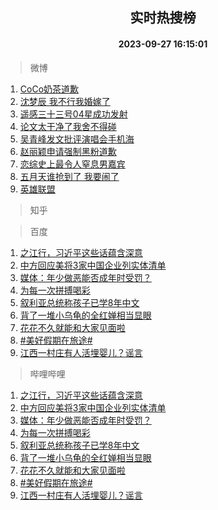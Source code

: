 <div align="center"><h2>实时热搜榜</h2><h4>2023-09-27 16:15:01</h4></div>

> 微博  

1. [CoCo奶茶道歉](https://s.weibo.com/weibo?q=%23CoCo%E5%A5%B6%E8%8C%B6%E9%81%93%E6%AD%89%23&t=31&band_rank=1&Refer=top)<br />
2. [沈梦辰 我不行我婚嫁了](https://s.weibo.com/weibo?q=%E6%B2%88%E6%A2%A6%E8%BE%B0%20%E6%88%91%E4%B8%8D%E8%A1%8C%E6%88%91%E5%A9%9A%E5%AB%81%E4%BA%86&t=31&band_rank=2&Refer=top)<br />
3. [遥感三十三号04星成功发射](https://s.weibo.com/weibo?q=%23%E9%81%A5%E6%84%9F%E4%B8%89%E5%8D%81%E4%B8%89%E5%8F%B704%E6%98%9F%E6%88%90%E5%8A%9F%E5%8F%91%E5%B0%84%23&t=31&band_rank=3&Refer=top)<br />
4. [论文太干净了我舍不得碰](https://s.weibo.com/weibo?q=%23%E8%AE%BA%E6%96%87%E5%A4%AA%E5%B9%B2%E5%87%80%E4%BA%86%E6%88%91%E8%88%8D%E4%B8%8D%E5%BE%97%E7%A2%B0%23&t=31&band_rank=4&Refer=top)<br />
5. [吴青峰发文批评演唱会手机海](https://s.weibo.com/weibo?q=%23%E5%90%B4%E9%9D%92%E5%B3%B0%E5%8F%91%E6%96%87%E6%89%B9%E8%AF%84%E6%BC%94%E5%94%B1%E4%BC%9A%E6%89%8B%E6%9C%BA%E6%B5%B7%23&t=31&band_rank=5&Refer=top)<br />
6. [赵丽颖申请强制黑粉道歉](https://s.weibo.com/weibo?q=%23%E8%B5%B5%E4%B8%BD%E9%A2%96%E7%94%B3%E8%AF%B7%E5%BC%BA%E5%88%B6%E9%BB%91%E7%B2%89%E9%81%93%E6%AD%89%23&t=31&band_rank=6&Refer=top)<br />
7. [恋综史上最令人窒息男嘉宾](https://s.weibo.com/weibo?q=%23%E6%81%8B%E7%BB%BC%E5%8F%B2%E4%B8%8A%E6%9C%80%E4%BB%A4%E4%BA%BA%E7%AA%92%E6%81%AF%E7%94%B7%E5%98%89%E5%AE%BE%23&t=31&band_rank=7&Refer=top)<br />
8. [五月天谁抢到了 我要闹了](https://s.weibo.com/weibo?q=%E4%BA%94%E6%9C%88%E5%A4%A9%E8%B0%81%E6%8A%A2%E5%88%B0%E4%BA%86%20%E6%88%91%E8%A6%81%E9%97%B9%E4%BA%86&t=31&band_rank=8&Refer=top)<br />
9. [英雄联盟](https://s.weibo.com/weibo?q=%E8%8B%B1%E9%9B%84%E8%81%94%E7%9B%9F&t=31&band_rank=9&Refer=top)<br />

> 知乎  


> 百度  

1. [之江行，习近平这些话蕴含深意](https://www.baidu.com/s?wd=%E4%B9%8B%E6%B1%9F%E8%A1%8C%EF%BC%8C%E4%B9%A0%E8%BF%91%E5%B9%B3%E8%BF%99%E4%BA%9B%E8%AF%9D%E8%95%B4%E5%90%AB%E6%B7%B1%E6%84%8F&sa=fyb_news&rsv_dl=fyb_news)<br />
2. [中方回应美将3家中国企业列实体清单](https://www.baidu.com/s?wd=%E4%B8%AD%E6%96%B9%E5%9B%9E%E5%BA%94%E7%BE%8E%E5%B0%863%E5%AE%B6%E4%B8%AD%E5%9B%BD%E4%BC%81%E4%B8%9A%E5%88%97%E5%AE%9E%E4%BD%93%E6%B8%85%E5%8D%95&sa=fyb_news&rsv_dl=fyb_news)<br />
3. [媒体：年少做恶能否成年时受罚？](https://www.baidu.com/s?wd=%E5%AA%92%E4%BD%93%EF%BC%9A%E5%B9%B4%E5%B0%91%E5%81%9A%E6%81%B6%E8%83%BD%E5%90%A6%E6%88%90%E5%B9%B4%E6%97%B6%E5%8F%97%E7%BD%9A%EF%BC%9F&sa=fyb_news&rsv_dl=fyb_news)<br />
4. [为每一次拼搏喝彩](https://www.baidu.com/s?wd=%E4%B8%BA%E6%AF%8F%E4%B8%80%E6%AC%A1%E6%8B%BC%E6%90%8F%E5%96%9D%E5%BD%A9&sa=fyb_news&rsv_dl=fyb_news)<br />
5. [叙利亚总统称孩子已学8年中文](https://www.baidu.com/s?wd=%E5%8F%99%E5%88%A9%E4%BA%9A%E6%80%BB%E7%BB%9F%E7%A7%B0%E5%AD%A9%E5%AD%90%E5%B7%B2%E5%AD%A68%E5%B9%B4%E4%B8%AD%E6%96%87&sa=fyb_news&rsv_dl=fyb_news)<br />
6. [背了一堆小乌龟的全红婵相当显眼](https://www.baidu.com/s?wd=%E8%83%8C%E4%BA%86%E4%B8%80%E5%A0%86%E5%B0%8F%E4%B9%8C%E9%BE%9F%E7%9A%84%E5%85%A8%E7%BA%A2%E5%A9%B5%E7%9B%B8%E5%BD%93%E6%98%BE%E7%9C%BC&sa=fyb_news&rsv_dl=fyb_news)<br />
7. [花花不久就能和大家见面啦](https://www.baidu.com/s?wd=%E8%8A%B1%E8%8A%B1%E4%B8%8D%E4%B9%85%E5%B0%B1%E8%83%BD%E5%92%8C%E5%A4%A7%E5%AE%B6%E8%A7%81%E9%9D%A2%E5%95%A6&sa=fyb_news&rsv_dl=fyb_news)<br />
8. [#美好假期在旅途#](https://www.baidu.com/s?wd=%23%E7%BE%8E%E5%A5%BD%E5%81%87%E6%9C%9F%E5%9C%A8%E6%97%85%E9%80%94%23&sa=fyb_news&rsv_dl=fyb_news)<br />
9. [江西一村庄有人活埋婴儿？谣言](https://www.baidu.com/s?wd=%E6%B1%9F%E8%A5%BF%E4%B8%80%E6%9D%91%E5%BA%84%E6%9C%89%E4%BA%BA%E6%B4%BB%E5%9F%8B%E5%A9%B4%E5%84%BF%EF%BC%9F%E8%B0%A3%E8%A8%80&sa=fyb_news&rsv_dl=fyb_news)<br />

> 哔哩哔哩  

1. [之江行，习近平这些话蕴含深意](https://www.baidu.com/s?wd=%E4%B9%8B%E6%B1%9F%E8%A1%8C%EF%BC%8C%E4%B9%A0%E8%BF%91%E5%B9%B3%E8%BF%99%E4%BA%9B%E8%AF%9D%E8%95%B4%E5%90%AB%E6%B7%B1%E6%84%8F&sa=fyb_news&rsv_dl=fyb_news)<br />
2. [中方回应美将3家中国企业列实体清单](https://www.baidu.com/s?wd=%E4%B8%AD%E6%96%B9%E5%9B%9E%E5%BA%94%E7%BE%8E%E5%B0%863%E5%AE%B6%E4%B8%AD%E5%9B%BD%E4%BC%81%E4%B8%9A%E5%88%97%E5%AE%9E%E4%BD%93%E6%B8%85%E5%8D%95&sa=fyb_news&rsv_dl=fyb_news)<br />
3. [媒体：年少做恶能否成年时受罚？](https://www.baidu.com/s?wd=%E5%AA%92%E4%BD%93%EF%BC%9A%E5%B9%B4%E5%B0%91%E5%81%9A%E6%81%B6%E8%83%BD%E5%90%A6%E6%88%90%E5%B9%B4%E6%97%B6%E5%8F%97%E7%BD%9A%EF%BC%9F&sa=fyb_news&rsv_dl=fyb_news)<br />
4. [为每一次拼搏喝彩](https://www.baidu.com/s?wd=%E4%B8%BA%E6%AF%8F%E4%B8%80%E6%AC%A1%E6%8B%BC%E6%90%8F%E5%96%9D%E5%BD%A9&sa=fyb_news&rsv_dl=fyb_news)<br />
5. [叙利亚总统称孩子已学8年中文](https://www.baidu.com/s?wd=%E5%8F%99%E5%88%A9%E4%BA%9A%E6%80%BB%E7%BB%9F%E7%A7%B0%E5%AD%A9%E5%AD%90%E5%B7%B2%E5%AD%A68%E5%B9%B4%E4%B8%AD%E6%96%87&sa=fyb_news&rsv_dl=fyb_news)<br />
6. [背了一堆小乌龟的全红婵相当显眼](https://www.baidu.com/s?wd=%E8%83%8C%E4%BA%86%E4%B8%80%E5%A0%86%E5%B0%8F%E4%B9%8C%E9%BE%9F%E7%9A%84%E5%85%A8%E7%BA%A2%E5%A9%B5%E7%9B%B8%E5%BD%93%E6%98%BE%E7%9C%BC&sa=fyb_news&rsv_dl=fyb_news)<br />
7. [花花不久就能和大家见面啦](https://www.baidu.com/s?wd=%E8%8A%B1%E8%8A%B1%E4%B8%8D%E4%B9%85%E5%B0%B1%E8%83%BD%E5%92%8C%E5%A4%A7%E5%AE%B6%E8%A7%81%E9%9D%A2%E5%95%A6&sa=fyb_news&rsv_dl=fyb_news)<br />
8. [#美好假期在旅途#](https://www.baidu.com/s?wd=%23%E7%BE%8E%E5%A5%BD%E5%81%87%E6%9C%9F%E5%9C%A8%E6%97%85%E9%80%94%23&sa=fyb_news&rsv_dl=fyb_news)<br />
9. [江西一村庄有人活埋婴儿？谣言](https://www.baidu.com/s?wd=%E6%B1%9F%E8%A5%BF%E4%B8%80%E6%9D%91%E5%BA%84%E6%9C%89%E4%BA%BA%E6%B4%BB%E5%9F%8B%E5%A9%B4%E5%84%BF%EF%BC%9F%E8%B0%A3%E8%A8%80&sa=fyb_news&rsv_dl=fyb_news)<br />

